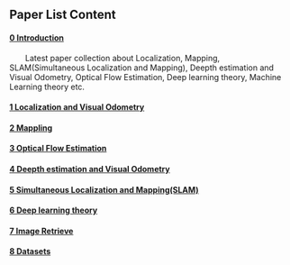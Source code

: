 ## Paper List Content

#### [0 Introduction](README.md)
&emsp;&emsp;Latest paper collection about Localization, Mapping, SLAM(Simultaneous Localization and Mapping), Deepth estimation and Visual Odometry, Optical Flow Estimation, Deep learning theory, Machine Learning theory etc.

#### [1 Localization and Visual Odometry](localization-and-visual-odometry.md)

#### [2 Mappling](mappling.md)

#### [3 Optical Flow Estimation](optical-flow-estimation.md)

#### [4 Deepth estimation and Visual Odometry](deepth-estimation-and-visual-odometry.md)

#### [5 Simultaneous Localization and Mapping(SLAM)](slam.md)

#### [6 Deep learning theory](deep-learning-theory.md)

#### [7 Image Retrieve](image-retrieve.md)

#### [8 Datasets](datasets.md)